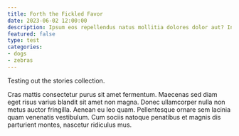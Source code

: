 ```yaml
---
title: Forth the Fickled Favor
date: 2023-06-02 12:00:00
description: Ipsum eos repellendus natus mollitia dolores dolor aut? In ullam similique ducimus labore sed Magni totam veniam.
featured: false
type: test
categories:
- dogs
- zebras
---
```


Testing out the stories collection.

Cras mattis consectetur purus sit amet fermentum. Maecenas sed diam eget risus varius blandit sit amet non magna. Donec ullamcorper nulla non metus auctor fringilla. Aenean eu leo quam. Pellentesque ornare sem lacinia quam venenatis vestibulum. Cum sociis natoque penatibus et magnis dis parturient montes, nascetur ridiculus mus.
